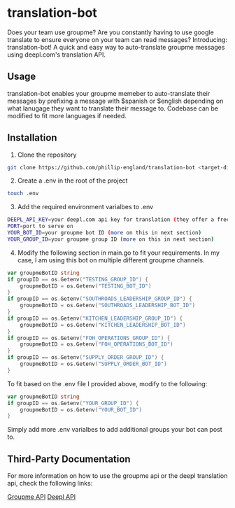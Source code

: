 # translation-bot

Does your team use groupme? Are you constantly having to use google translate to ensure everyone on your team can read messages? Introducing: translation-bot! A quick and easy way to auto-translate groupme messages using deepl.com's translation API.

## Usage

translation-bot enables your groupme memeber to auto-translate their messages by prefixing a message with $spanish or $english depending on what lanugage they want to translate their message to. Codebase can be modified to fit more languages if needed.

## Installation

1. Clone the repository

```bash
git clone https://github.com/phillip-england/translation-bot <target-directory>
```

2. Create a .env in the root of the project

```bash
touch .env
```

3. Add the required environment varialbes to .env

```bash
DEEPL_API_KEY=your deepl.com api key for translation (they offer a free tier)
PORT=port to serve on
YOUR_BOT_ID=your groupme bot ID (more on this in next section)
YOUR_GROUP_ID=your groupme group ID (more on this in next section)
```

4. Modify the following section in main.go to fit your requirements. In my case, I am using this bot on multiple different groupme channels.

```go
var groupmeBotID string
if groupID == os.Getenv("TESTING_GROUP_ID") {
    groupmeBotID = os.Getenv("TESTING_BOT_ID")
}
if groupID == os.Getenv("SOUTHROADS_LEADERSHIP_GROUP_ID") {
    groupmeBotID = os.Getenv("SOUTHROADS_LEADERSHIP_BOT_ID")
}
if groupID == os.Getenv("KITCHEN_LEADERSHIP_GROUP_ID") {
    groupmeBotID = os.Getenv("KITCHEN_LEADERSHIP_BOT_ID")
}
if groupID == os.Getenv("FOH_OPERATIONS_GROUP_ID") {
    groupmeBotID = os.Getenv("FOH_OPERATIONS_BOT_ID")
}
if groupID == os.Getenv("SUPPLY_ORDER_GROUP_ID") {
    groupmeBotID = os.Getenv("SUPPLY_ORDER_BOT_ID")
}
```

To fit based on the .env file I provided above, modify to the following:

```go
var groupmeBotID string
if groupID == os.Getenv("YOUR_GROUP_ID") {
    groupmeBotID = os.Getenv("YOUR_BOT_ID")
}
```

Simply add more .env varialbes to add additional groups your bot can post to.

## Third-Party Documentation

For more information on how to use the groupme api or the deepl translation api, check the following links:

[Groupme API](https://dev.groupme.com/)
[Deepl API](https://www.deepl.com/translator) 

